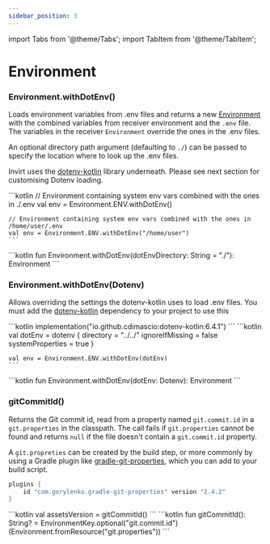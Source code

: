 ```yaml
---
sidebar_position: 3
---
```


import Tabs from '@theme/Tabs';
import TabItem from '@theme/TabItem';

# Environment

### Environment.withDotEnv()
Loads environment variables from .env files and returns a new [Environment](https://www.http4k.org/api/org.http4k.cloudnative.env/-environment/)
with the combined variables from receiver environment and the `.env` file. The variables in the receiver `Environment`
override the ones in the .env files.

An optional directory path argument (defaulting to `./`)  can be passed to specify the location where to look up
the .env files.

Invirt uses the [dotenv-kotlin](https://github.com/cdimascio/dotenv-kotlin) library underneath. Please see
next section for customising Dotenv loading.

<Tabs>
  <TabItem value="example" label="Example" default>
    ```kotlin
    // Environment containing system env vars combined with the ones in ./.env
    val env = Environment.ENV.withDotEnv()

    // Environment containing system env vars combined with the ones in /home/user/.env
    val env = Environment.ENV.withDotEnv("/home/user")
    ```
  </TabItem>
  <TabItem value="declaration" label="Declaration">
    ```kotlin
    fun Environment.withDotEnv(dotEnvDirectory: String = "./"): Environment
    ```
  </TabItem>
</Tabs>

### Environment.withDotEnv(Dotenv)
Allows overriding the settings the dotenv-kotlin uses to load .env files. You must add the [dotenv-kotlin](https://github.com/cdimascio/dotenv-kotlin)
dependency to your project to use this

<Tabs>
  <TabItem value="example" label="Example" default>
    ```kotlin
    implementation("io.github.cdimascio:dotenv-kotlin:6.4.1")
    ```
    ```kotlin
    val dotEnv = dotenv {
        directory = "../../"
        ignoreIfMissing = false
        systemProperties = true
    }

    val env = Environment.ENV.withDotEnv(dotEnv)
    ```
  </TabItem>
  <TabItem value="declaration" label="Declaration">
    ```kotlin
    fun Environment.withDotEnv(dotEnv: Dotenv): Environment
    ```
  </TabItem>
</Tabs>

### gitCommitId()
Returns the Git commit id, read from a property named `git.commit.id` in a `git.properties` in the classpath.
The call fails if `git.properties` cannot be found and returns `null` if the file doesn't contain a `git.commit.id` property.

A `git.propreties` can be created by the build step, or more commonly by using a Gradle plugin
like [gradle-git-properties](https://github.com/n0mer/gradle-git-properties), which you can add to your
build script.

```kotlin
plugins {
    id "com.gorylenko.gradle-git-properties" version "2.4.2"
}
```

<Tabs>
  <TabItem value="example" label="Example" default>
    ```kotlin
    val assetsVersion = gitCommitId()
    ```
  </TabItem>
  <TabItem value="declaration" label="Declaration">
    ```kotlin
    fun gitCommitId(): String? = EnvironmentKey.optional("git.commit.id")(Environment.fromResource("git.properties"))
    ```
  </TabItem>
</Tabs>
